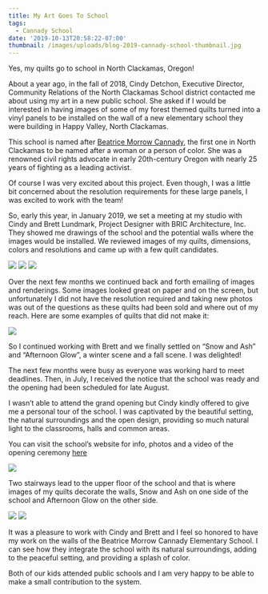 ```yaml
---
title: My Art Goes To School
tags:
  - Cannady School
date: '2019-10-13T20:58:22-07:00'
thumbnail: /images/uploads/blog-2019-cannady-school-thumbnail.jpg
---
```

Yes, my quilts go to school in North Clackamas, Oregon!

About a year ago, in the fall of 2018, Cindy Detchon, Executive Director, Community Relations of the North Clackamas School district contacted me about using my art in a new public school.  She asked if I would be interested in having images of some of my forest themed quilts turned into a vinyl panels to be installed on the wall of a new elementary school they were building in Happy Valley, North Clackamas.

This school is named after [Beatrice Morrow Cannady](https://en.wikipedia.org/wiki/Beatrice_Morrow_Cannady), the first one in North Clackamas to be named after a woman or a person of color. She was a renowned civil rights advocate in early 20th-century Oregon with nearly 25 years of fighting as a leading activist.

Of course I was very excited about this project. Even though, I was a little bit concerned about the resolution requirements for these large panels, I was excited to work with the team!

So, early this year, in January 2019, we set a meeting at my studio with Cindy and Brett Lundmark, Project Designer with BRIC Architecture, Inc. They showed me drawings of the school and the potential walls where the images would be installed. We reviewed images of my quilts, dimensions, colors and resolutions and came up with a few quilt candidates.

<img class="img-responsive" src="/images/uploads/blog-2019-cannady-school-1.jpg">

<img class="img-responsive" src="/images/uploads/blog-2019-cannady-school-2.jpg">

<img class="img-responsive" src="/images/uploads/blog-2019-cannady-school-3.jpg">



Over the next few months we continued back and forth emailing of images and renderings.  Some images looked great on paper and on the screen, but unfortunately I did not have the resolution required and taking new photos was out of the questions as these quilts had been sold and where out of my reach.  Here are some examples of quilts  that did not make it:

<img class="img-responsive" src="/images/uploads/blog-2019-cannady-school-4.jpg">

So I continued working with Brett and we finally settled on “Snow and Ash” and “Afternoon Glow”, a winter scene and a fall scene.  I was delighted!

The next few months were busy as everyone was working hard to meet deadlines. Then, in July, I received the notice that the school was ready and the opening had been scheduled for late August.

I wasn’t able to attend the grand opening but Cindy kindly offered to give me a personal tour of the school. I was captivated by the beautiful setting, the natural surroundings and the open design, providing so much natural light to the classrooms, halls and common areas.

You can visit the school’s website for info, photos and a video of the opening ceremony [here](https://www.nclack.k12.or.us/bmc)

<img class="img-responsive" src="/images/uploads/blog-2019-cannady-school-5.jpg">

Two stairways lead to the upper floor of the school and that is where images of my quilts decorate the walls, Snow and Ash on one side of the school and Afternoon Glow on the other side.  

<img class="img-responsive" src="/images/uploads/blog-2019-cannady-school-6.jpg">

<img class="img-responsive" src="/images/uploads/blog-2019-cannady-school-7.jpg">

It was a pleasure to work with Cindy and Brett and I feel so honored to have my work on the walls of the Beatrice Morrow Cannady Elementary School.  I can see how they integrate the school with its natural surroundings, adding to the peaceful setting, and providing a splash of color.

Both of our kids attended public schools and I am very happy to be able to make a small contribution to the system.

